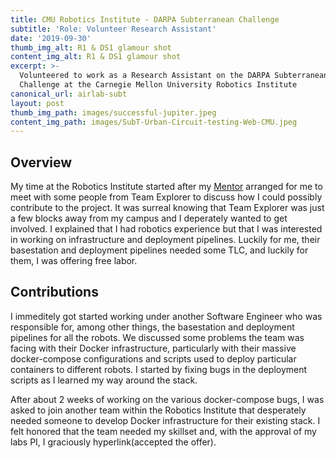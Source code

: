 ```yaml
---
title: CMU Robotics Institute - DARPA Subterranean Challenge
subtitle: 'Role: Volunteer Research Assistant'
date: '2019-09-30'
thumb_img_alt: R1 & DS1 glamour shot
content_img_alt: R1 & DS1 glamour shot
excerpt: >-
  Volunteered to work as a Research Assistant on the DARPA Subterranean
  Challenge at the Carnegie Mellon University Robotics Institute
canonical_url: airlab-subt
layout: post
thumb_img_path: images/successful-jupiter.jpeg
content_img_path: images/SubT-Urban-Circuit-testing-Web-CMU.jpeg
---
```

## Overview

My time at the Robotics Institute started after my [Mentor](https://asaba96.github.io/) arranged for me to meet with some people from Team Explorer to discuss how I could possibly contribute to the project. It was surreal knowing that Team Explorer was just a few blocks away from my campus and I deperately wanted to get involved. I explained that I had robotics experience but that I was interested in working on infrastructure and deployment pipelines. Luckily for me, their basestation and deployment pipelines needed some TLC, and luckily for them, I was offering free labor.

## Contributions

I immeditely got started working under another Software Engineer who was responsible for, among other things, the basestation and deployment pipelines for all the robots. We discussed some problems the team was facing with their Docker infrastructure, particularly with their massive docker-compose configurations and scripts used to deploy particular containers to different robots. I started by fixing bugs in the deployment scripts as I learned my way around the stack.

After about 2 weeks of working on the various docker-compose bugs, I was asked to join another team within the Robotics Institute that desperately needed someone to develop Docker infrastructure for their existing stack. I felt honored that the team needed my skillset and, with the approval of my labs PI, I graciously hyperlink(accepted the offer).  
